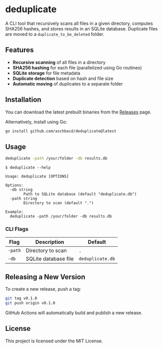 # deduplicate

A CLI tool that recursively scans all files in a given directory, computes SHA256 hashes, and stores results in an SQLite database. Duplicate files are moved to a `duplicate_to_be_deleted` folder.

## Features
- **Recursive scanning** of all files in a directory
- **SHA256 hashing** for each file (parallelized using Go routines)
- **SQLite storage** for file metadata
- **Duplicate detection** based on hash and file size
- **Automatic moving** of duplicates to a separate folder

## Installation

You can download the latest prebuilt binaries from the [Releases](https://github.com/aschbacd/deduplicate/releases) page.

Alternatively, install using Go:

```bash
go install github.com/aschbacd/deduplicate@latest
```

## Usage

```bash
deduplicate -path /your/folder -db results.db
```

```text
$ deduplicate --help

Usage: deduplicate [OPTIONS]

Options:
  -db string
        Path to SQLite database (default "deduplicate.db")
  -path string
        Directory to scan (default ".")

Example:
  deduplicate -path /your/folder -db results.db
```

### CLI Flags

|Flag|Description|Default|
|-|-|-|
|`-path`|Directory to scan|`.`|
|`-db`|SQLite database file|`deduplicate.db`|

## Releasing a New Version

To create a new release, push a tag:

```bash
git tag v0.1.0
git push origin v0.1.0
```

GitHub Actions will automatically build and publish a new release.

## License

This project is licensed under the MIT License.
